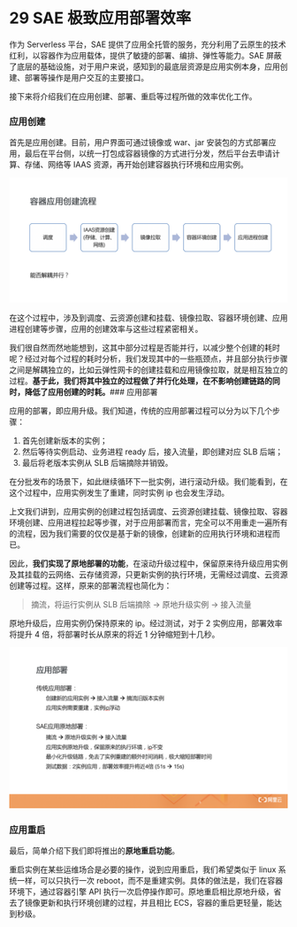 29 SAE 极致应用部署效率
===============

作为 Serverless 平台，SAE 提供了应用全托管的服务，充分利用了云原生的技术红利，以容器作为应用载体，提供了敏捷的部署、编排、弹性等能力。SAE 屏蔽了底层的基础设施，对于用户来说，感知到的最底层资源是应用实例本身，应用创建、部署等操作是用户交互的主要接口。

接下来将介绍我们在应用创建、部署、重启等过程所做的效率优化工作。

### 应用创建

首先是应用创建。目前，用户界面可通过镜像或 war、jar 安装包的方式部署应用，最后在平台侧，以统一打包成容器镜像的方式进行分发，然后平台去申请计算、存储、网络等 IAAS 资源，再开始创建容器执行环境和应用实例。

![image.png](assets/2020-11-09-075046.png)

在这个过程中，涉及到调度、云资源创建和挂载、镜像拉取、容器环境创建、应用进程创建等步骤，应用的创建效率与这些过程紧密相关。

我们很自然而然地能想到，这其中部分过程是否能并行，以减少整个创建的耗时呢？经过对每个过程的耗时分析，我们发现其中的一些瓶颈点，并且部分执行步骤之间是解耦独立的，比如云弹性网卡的创建挂载和应用镜像拉取，就是相互独立的过程。**基于此，我们将其中独立的过程做了并行化处理，在不影响创建链路的同时，降低了应用创建的时耗。**### 应用部署

应用的部署，即应用升级。我们知道，传统的应用部署过程可以分为以下几个步骤：

1. 首先创建新版本的实例；
2. 然后等待实例启动、业务进程 ready 后，接入流量，即创建对应 SLB 后端；
3. 最后将老版本实例从 SLB 后端摘除并销毁。

在分批发布的场景下，如此继续循环下一批实例，进行滚动升级。我们能看到，在这个过程中，应用实例发生了重建，同时实例 ip 也会发生浮动。

上文我们讲到，应用实例的创建过程包括调度、云资源创建挂载、镜像拉取、容器环境创建、应用进程拉起等步骤，对于应用部署而言，完全可以不用重走一遍所有的流程，因为我们需要的仅仅是基于新的镜像，创建新的应用执行环境和进程而已。

因此，**我们实现了原地部署的功能**，在滚动升级过程中，保留原来待升级应用实例及其挂载的云网络、云存储资源，只更新实例的执行环境，无需经过调度、云资源创建等过程。这样，原来的部署流程也简化为：

> 摘流，将运行实例从 SLB 后端摘除 -> 原地升级实例 -> 接入流量

原地升级后，应用实例仍保持原来的 ip。经过测试，对于 2 实例应用，部署效率将提升 4 倍，将部署时长从原来的将近 1 分钟缩短到十几秒。

![image.png](assets/2020-11-09-075047.png)

### 应用重启

最后，简单介绍下我们即将推出的**原地重启功能**。

重启实例在某些运维场合是必要的操作，说到应用重启，我们希望类似于 linux 系统一样，可以只执行一次 reboot，而不是重建实例。具体的做法是，我们在容器环境下，通过容器引擎 API 执行一次启停操作即可。原地重启相比原地升级，省去了镜像更新和执行环境创建的过程，并且相比 ECS，容器的重启更轻量，能达到秒级。

